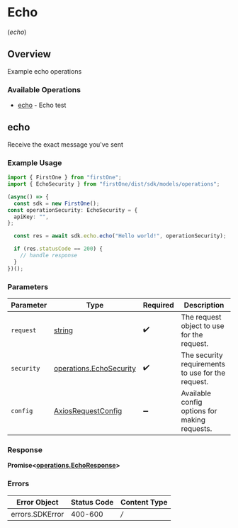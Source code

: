 # Echo
(*echo*)

## Overview

Example echo operations

### Available Operations

* [echo](#echo) - Echo test

## echo

Receive the exact message you've sent

### Example Usage

```typescript
import { FirstOne } from "firstOne";
import { EchoSecurity } from "firstOne/dist/sdk/models/operations";

(async() => {
  const sdk = new FirstOne();
const operationSecurity: EchoSecurity = {
  apiKey: "",
};

  const res = await sdk.echo.echo("Hello world!", operationSecurity);

  if (res.statusCode == 200) {
    // handle response
  }
})();
```

### Parameters

| Parameter                                                              | Type                                                                   | Required                                                               | Description                                                            |
| ---------------------------------------------------------------------- | ---------------------------------------------------------------------- | ---------------------------------------------------------------------- | ---------------------------------------------------------------------- |
| `request`                                                              | [string](../../models/.md)                                             | :heavy_check_mark:                                                     | The request object to use for the request.                             |
| `security`                                                             | [operations.EchoSecurity](../../sdk/models/operations/echosecurity.md) | :heavy_check_mark:                                                     | The security requirements to use for the request.                      |
| `config`                                                               | [AxiosRequestConfig](https://axios-http.com/docs/req_config)           | :heavy_minus_sign:                                                     | Available config options for making requests.                          |


### Response

**Promise<[operations.EchoResponse](../../sdk/models/operations/echoresponse.md)>**
### Errors

| Error Object    | Status Code     | Content Type    |
| --------------- | --------------- | --------------- |
| errors.SDKError | 400-600         | */*             |
